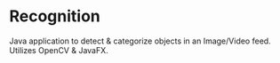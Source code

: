 # Recognition
Java application to detect &amp; categorize objects in an Image/Video feed. Utilizes OpenCV &amp; JavaFX.
